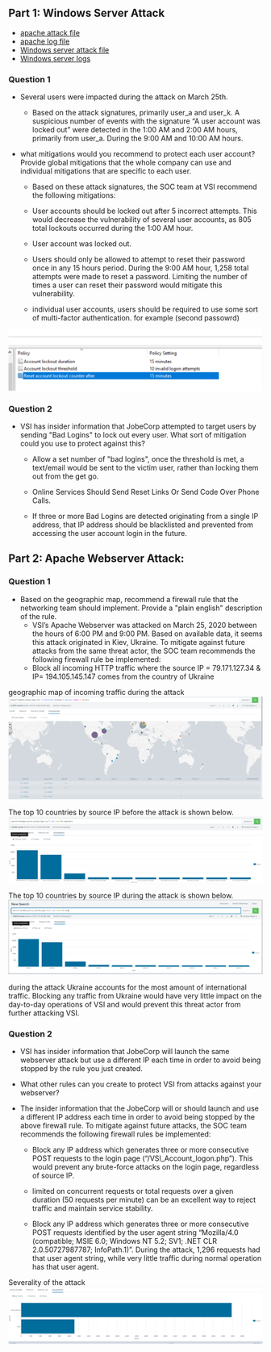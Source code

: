## Part 1: Windows Server Attack

- [apache attack file](apache_attack_logs)
- [apache log file](apache_logs)
- [Windows server attack file](windows_server_attack_logs)
- [Windows server logs](windows_server_logs)

### Question 1

- Several users were impacted during the attack on March 25th.
    - Based on the attack signatures, primarily user_a and user_k. A suspicious number of events with the signature “A user account was locked out” were detected in the 1:00 AM and 2:00 AM hours, primarily from user_a. During the 9:00 AM and 10:00 AM hours.

 - what mitigations would you recommend to protect each user account? Provide global mitigations that the whole company can use and individual mitigations that are specific to each user.

    - Based on these attack signatures, the SOC team at VSI recommend the following mitigations:
    
    - User accounts should be locked out after 5 incorrect attempts. This would decrease the vulnerability of several user accounts, as 805 total lockouts occurred during the 1:00 AM hour.
    - User account was locked out.
    - Users should only be allowed to attempt to reset their password once in any 15 hours period. During the 9:00 AM hour, 1,258 total attempts were made to reset a password. Limiting the number of times a     user can reset their password would mitigate this vulnerability.

    - individual user accounts, users should be required to use some sort of multi-factor authentication. for example (second passowrd)

![acount lock out policy](./Images/snap-1.PNG)


### Question 2

- VSI has insider information that JobeCorp attempted to target users by sending "Bad Logins" to lock out every user.
What sort of mitigation could you use to protect against this?
    
    - Allow a set number of "bad logins", once the threshold is met, a text/email would be sent
      to the victim user, rather than locking them out from the get go.
    
    - Online Services Should Send Reset Links Or Send Code Over Phone Calls.
    
    - If three or more Bad Logins are detected originating from a single IP address, that  IP address should be blacklisted and prevented from accessing the user account login in the future.


## Part 2: Apache Webserver Attack:

### Question 1

- Based on the geographic map, recommend a firewall rule that the networking team should implement.
Provide a "plain english" description of the rule.
    - VSI’s Apache Webserver was attacked on March 25, 2020 between the hours of 6:00 PM and 9:00 PM. Based on available data, it seems this attack originated in Kiev, Ukraine. To mitigate against future attacks from the same threat actor, the SOC team recommends the following firewall rule be implemented:
    - Block all incoming HTTP traffic where the source IP = 79.171.127.34 & IP= 194.105.145.147 comes from the country of Ukraine

geographic map of incoming traffic during the attack
![Geogrphic map](./Images/snap-2.PNG)

The top 10 countries by source IP before the attack is shown below. 
![acount lock out policy](./Images/snap-3.PNG)

The top 10 countries by source IP during the attack is shown below. 
![acount lock out policy](./Images/snap-4.PNG)

during the attack Ukraine accounts for the most amount of international traffic. Blocking any traffic from Ukraine would have very little impact on the day-to-day operations of VSI and would prevent this threat actor from further attacking VSI.


### Question 2


- VSI has insider information that JobeCorp will launch the same webserver attack but use a different IP each time in order to avoid being stopped by the rule you just created.
- What other rules can you create to protect VSI from attacks against your webserver?

- The insider information that the JobeCorp will or should launch and use a different IP address each time in order to avoid being stopped by the above firewall rule. To mitigate against future attacks, the SOC team recommends the following firewall rules be implemented:

    - Block any IP address which generates three or more consecutive POST requests to the login page (“/VSI_Account_logon.php”). This would prevent any brute-force attacks on the login page, regardless of source IP.
    
    - limited on concurrent requests or total requests over a given duration (50 requests per minute) can be an excellent way to reject traffic and maintain service stability.

    - Block any IP address which generates three or more consecutive POST requests identified by the user agent string “Mozilla/4.0 (compatible; MSIE 6.0; Windows NT 5.2; SV1; .NET CLR 2.0.50727987787; InfoPath.1)”. During the attack, 1,296 requests had that user agent string, while very little traffic during normal operation has that user agent.

Severality of the attack
![severality of the attack](./Images/snap-5.PNG)